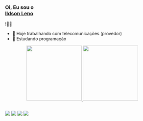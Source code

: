 ### Oi, Eu sou o<div class="badge-base LI-profile-badge" data-locale="pt_BR" data-size="medium" data-theme="light" data-type="VERTICAL" data-vanity="ildsonleno" data- version="v1"><a class="badge-base__link LI-simple-link" href="https://br.linkedin.com/in/ildsonleno?trk=profile-badge">Ildson Leno</a>
</div>!👋🤓



- 📡 Hoje trabalhando com telecomunicações (provedor)
- 📝 Estudando programação

<div align="center">
  <a href="https://github.com/newryan">
  <img height="180em" src="https://github-readme-stats.vercel.app/api?username=newryan&show_icons=true&theme=dark&include_all_commits=true&count_private=true"/>
  <img height="180em" src="https://github-readme-stats.vercel.app/api/top-langs/?username=newryan&layout=compact&langs_count=7&theme=dark"/>
</div>
  
##

<div>
  <a href="https://instagram.com/ildsonleno" target="_blank"><img src="https://img.shields.io/badge/-Instagram-%23E4405F?style=for-the-badge&logo=instagram&logoColor=white" target="_blank"></a>
 <a href="https://discord.gg/zYeD5Qz5" target="_blank"><img src="https://img.shields.io/badge/Discord-7289DA?style=for-the-badge&logo=discord&logoColor=white" target="_blank"></a> 
  <a href = "mailto:ildson.leno@outlook.com"><img src="https://img.shields.io/badge/Microsoft_Outlook-0078D4?style=for-the-badge&logo=microsoft-outlook&logoColor=white"             target="_blank"></a>
  <a href="https://www.linkedin.com/in/ildsonLeno" target="_blank"><img src="https://img.shields.io/badge/-LinkedIn-%230077B5?style=for-the-badge&logo=linkedin&logoColor=white" target="_blank"></a>
</div>
